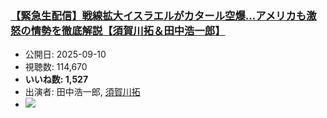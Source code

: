 ### [【緊急生配信】戦線拡大イスラエルがカタール空爆…アメリカも激怒の情勢を徹底解説【須賀川拓＆田中浩一郎】](https://www.youtube.com/watch?v=IE6TloRJdt8)
-   公開日: 2025-09-10
-   視聴数: 114,670
-   **いいね数: 1,527**
-   出演者: 田中浩一郎, [須賀川拓](/rehacq_fan/people/須賀川拓 "wikilink")
- [![](https://img.youtube.com/vi/IE6TloRJdt8/hqdefault.jpg)](https://www.youtube.com/watch?v=IE6TloRJdt8)
